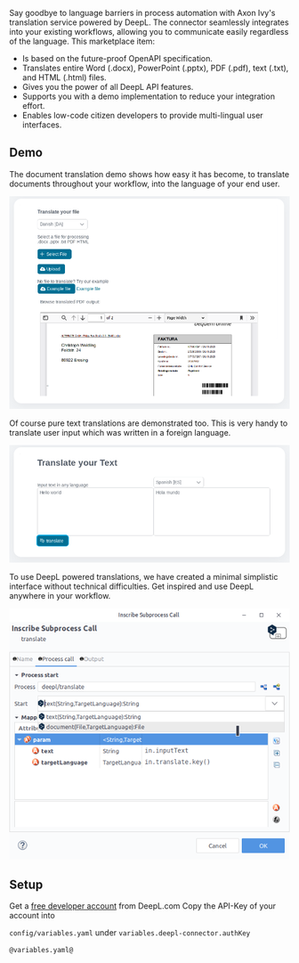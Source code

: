 Say goodbye to language barriers in process automation with Axon Ivy's translation service powered by DeepL. The connector seamlessly integrates into your existing workflows, allowing you to communicate easily regardless of the language. This marketplace item:

- Is based on the future-proof OpenAPI specification.
- Translates entire Word (.docx), PowerPoint (.pptx), PDF (.pdf), text (.txt), and HTML (.html) files.
- Gives you the power of all DeepL API features.
- Supports you with a demo implementation to reduce your integration effort.
- Enables low-code citizen developers to provide multi-lingual user interfaces.

## Demo

The document translation demo shows how easy it has become, to translate documents throughout your workflow, into the language of your end user.

![deepl-doc-demo](img/docTranslationDemo.png)

Of course pure text translations are demonstrated too.
This is very handy to translate user input which was written in a foreign language.

![deepl-txt-demo](img/txtTranslateDemo.png)

To use DeepL powered translations, we have created a minimal simplistic interface without technical difficulties.
Get inspired and use DeepL anywhere in your workflow.

![deepl-activity](img/deeplSubCallActivity.png)

## Setup

Get a [free developer account](https://www.deepl.com/pro#developer) from DeepL.com
Copy the API-Key of your account into

`config/variables.yaml` under
`variables.deepl-connector.authKey`

```
@variables.yaml@
```
